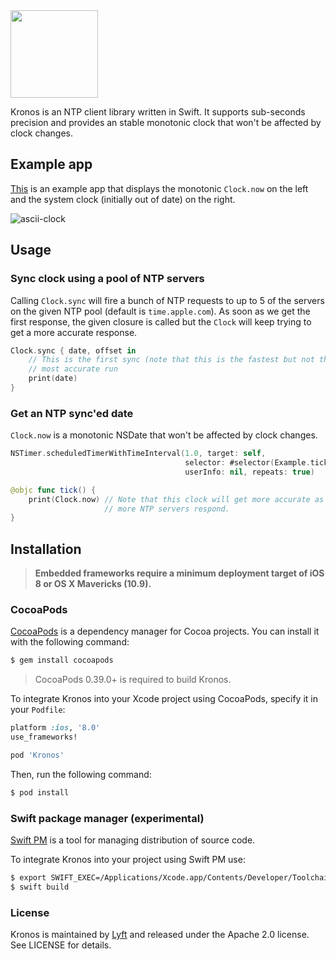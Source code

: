 <img src="https://cloud.githubusercontent.com/assets/232113/15371638/505de80a-1cf1-11e6-9e16-d462e02d9e45.png" height="140" />

Kronos is an NTP client library written in Swift. It supports
sub-seconds precision and provides an stable monotonic clock that won't
be affected by clock changes.

## Example app

[This](https://github.com/lyft/Kronos/blob/master/Example/main.swift) is an
example app that displays the monotonic `Clock.now` on the left and the
system clock (initially out of date) on the right.

![ascii-clock](https://cloud.githubusercontent.com/assets/232113/15371331/c24e8570-1cef-11e6-8598-428a0b5d66f9.gif)

## Usage

### Sync clock using a pool of NTP servers

Calling `Clock.sync` will fire a bunch of NTP requests to up to 5 of the
servers on the given NTP pool (default is `time.apple.com`). As soon as
we get the first response, the given closure is called but the `Clock`
will keep trying to get a more accurate response.

```swift
Clock.sync { date, offset in
    // This is the first sync (note that this is the fastest but not the
    // most accurate run
    print(date)
}
```

### Get an NTP sync'ed date

`Clock.now` is a monotonic NSDate that won't be affected by clock
changes.

```swift
NSTimer.scheduledTimerWithTimeInterval(1.0, target: self,
                                       selector: #selector(Example.tick),
                                       userInfo: nil, repeats: true)

@objc func tick() {
    print(Clock.now) // Note that this clock will get more accurate as
                     // more NTP servers respond.
}
```

## Installation

> **Embedded frameworks require a minimum deployment target of iOS 8 or OS
> X Mavericks (10.9).**

### CocoaPods

[CocoaPods](http://cocoapods.org) is a dependency manager for Cocoa projects.
You can install it with the following command:

```bash
$ gem install cocoapods
```

> CocoaPods 0.39.0+ is required to build Kronos.

To integrate Kronos into your Xcode project using CocoaPods, specify it in
your `Podfile`:

```ruby
platform :ios, '8.0'
use_frameworks!

pod 'Kronos'
```

Then, run the following command:

```bash
$ pod install
```

### Swift package manager (experimental)

[Swift PM](https://github.com/apple/swift-package-manager/) is a tool for
managing distribution of source code.

To integrate Kronos into your project using Swift PM use:

```bash
$ export SWIFT_EXEC=/Applications/Xcode.app/Contents/Developer/Toolchains/XcodeDefault.xctoolchain/usr/bin/swiftc
$ swift build
```

### License

Kronos is maintained by [Lyft](https://www.lyft.com/) and released under
the Apache 2.0 license. See LICENSE for details.
